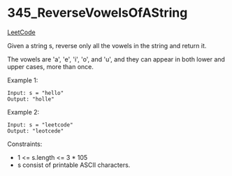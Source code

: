# 345_ReverseVowelsOfAString
[LeetCode](https://leetcode.com/problems/reverse-vowels-of-a-string/)

Given a string s, reverse only all the vowels in the string and return it.

The vowels are 'a', 'e', 'i', 'o', and 'u', and they can appear in both lower and upper cases, more than once.



Example 1:
```
Input: s = "hello"
Output: "holle"
```
Example 2:
```
Input: s = "leetcode"
Output: "leotcede"
```

Constraints:
- 1 <= s.length <= 3 * 105
- s consist of printable ASCII characters.
